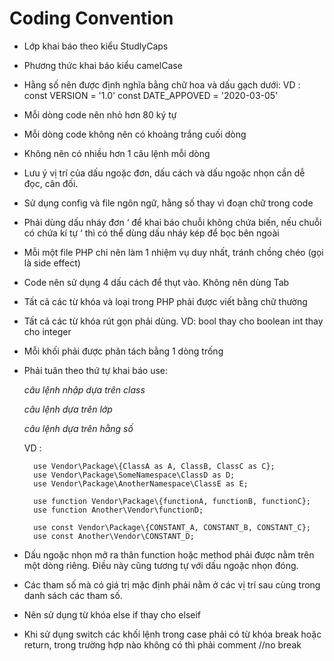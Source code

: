 # Coding Convention

- Lớp khai báo theo kiểu StudlyCaps

- Phương thức khai báo kiểu camelCase

- Hằng số nên được định nghĩa bằng chữ hoa và dấu gạch dưới:
	VD : const VERSION = '1.0'
		 const DATE_APPOVED = '2020-03-05'

- Mỗi dòng code nên nhỏ hơn 80 ký tự

- Mỗi dòng code không nên có khoảng trắng cuối dòng

- Không nên có nhiều hơn 1 câu lệnh mỗi dòng

- Lưu ý vị trí của dấu ngoặc đơn, dấu cách và dấu ngoặc nhọn cần dễ đọc, cân đối.

- Sử dụng config và file ngôn ngữ, hằng số thay vì đoạn chữ trong code

- Phải dùng dấu nháy đơn ‘ để khai báo chuỗi không chứa biến, nếu chuỗi có chứa kí tự ‘ thì có thể dùng dấu nháy kép để bọc bên ngoài

- Mỗi một file PHP chỉ nên làm 1 nhiệm vụ duy nhất, tránh chồng chéo (gọi là side effect)

- Code nên sử dụng 4 dấu cách để thụt vào. Không nên dùng Tab

- Tất cả các từ khóa và loại trong PHP phải được viết bằng chữ thường

- Tất cả các từ khóa rút gọn phải dùng.
	VD: bool thay cho boolean
		int thay cho integer

- Mỗi khối phải được phân tách bằng 1 dòng trống

- Phải tuân theo thứ tự khai báo use:

	*câu lệnh nhập dựa trên class*
	
	*câu lệnh dựa trên lớp*
	
	*câu lệnh dựa trên hằng số*
	
	VD : 

		use Vendor\Package\{ClassA as A, ClassB, ClassC as C};
		use Vendor\Package\SomeNamespace\ClassD as D;
		use Vendor\Package\AnotherNamespace\ClassE as E;

		use function Vendor\Package\{functionA, functionB, functionC};
		use function Another\Vendor\functionD;

		use const Vendor\Package\{CONSTANT_A, CONSTANT_B, CONSTANT_C};
		use const Another\Vendor\CONSTANT_D;


- Dấu ngoặc nhọn mở ra thân function hoặc method phải được nằm trên một dòng riêng. Điều này cũng tương tự với dấu ngoặc nhọn đóng.

- Các tham số mà có giá trị mặc định phải nằm ở các vị trí sau cùng trong danh sách các tham số.

- Nên sử dụng từ khóa else if thay cho elseif

- Khi sử dụng switch các khối lệnh trong case phải có từ khóa break hoặc return, trong trường hợp nào không có thì phải comment //no break